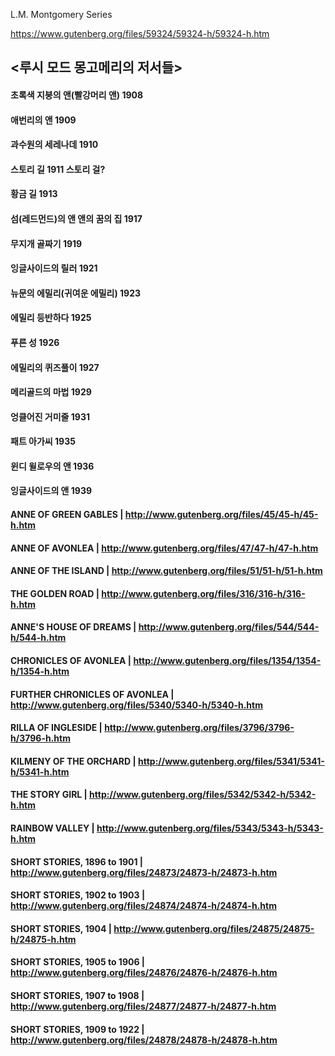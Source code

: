 L.M. Montgomery Series

https://www.gutenberg.org/files/59324/59324-h/59324-h.htm


## <루시 모드 몽고메리의 저서들> 

####  초록색 지붕의 앤(빨강머리 앤) 1908 
####  애번리의 앤 1909 
####  과수원의 세레나데 1910 
#### 스토리 길 1911  스토리 걸?
#### 황금 길 1913 
#### 섬(레드먼드)의 앤 앤의 꿈의 집 1917 
#### 무지개 골짜기 1919 
#### 잉글사이드의 릴러 1921 
#### 뉴문의 에밀리(귀여운 에밀리) 1923 
#### 에밀리 등반하다 1925 
#### 푸른 성 1926 
#### 에밀리의 퀴즈풀이 1927 
#### 메리골드의 마법 1929 
#### 엉클어진 거미줄 1931 
#### 패트 아가씨 1935 
#### 윈디 윌로우의 앤 1936 
#### 잉글사이드의 앤 1939

####  ANNE OF GREEN GABLES | http://www.gutenberg.org/files/45/45-h/45-h.htm

####  ANNE OF AVONLEA | http://www.gutenberg.org/files/47/47-h/47-h.htm

####  ANNE OF THE ISLAND | http://www.gutenberg.org/files/51/51-h/51-h.htm

####  THE GOLDEN ROAD | http://www.gutenberg.org/files/316/316-h/316-h.htm

#### ANNE'S HOUSE OF DREAMS | http://www.gutenberg.org/files/544/544-h/544-h.htm

####  CHRONICLES OF AVONLEA | http://www.gutenberg.org/files/1354/1354-h/1354-h.htm

####  FURTHER CHRONICLES OF AVONLEA | http://www.gutenberg.org/files/5340/5340-h/5340-h.htm

####  RILLA OF INGLESIDE | http://www.gutenberg.org/files/3796/3796-h/3796-h.htm

####  KILMENY OF THE ORCHARD | http://www.gutenberg.org/files/5341/5341-h/5341-h.htm 

####  THE STORY GIRL | http://www.gutenberg.org/files/5342/5342-h/5342-h.htm

####  RAINBOW VALLEY | http://www.gutenberg.org/files/5343/5343-h/5343-h.htm

####  SHORT STORIES, 1896 to 1901 | http://www.gutenberg.org/files/24873/24873-h/24873-h.htm

#### SHORT STORIES, 1902 to 1903 | http://www.gutenberg.org/files/24874/24874-h/24874-h.htm

#### SHORT STORIES, 1904 | http://www.gutenberg.org/files/24875/24875-h/24875-h.htm

#### SHORT STORIES, 1905 to 1906 | http://www.gutenberg.org/files/24876/24876-h/24876-h.htm

#### SHORT STORIES, 1907 to 1908 | http://www.gutenberg.org/files/24877/24877-h/24877-h.htm

#### SHORT STORIES, 1909 to 1922  |  http://www.gutenberg.org/files/24878/24878-h/24878-h.htm
